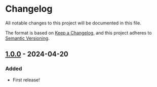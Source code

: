 # Changelog

All notable changes to this project will be documented in this file.

The format is based on [Keep a Changelog](https://keepachangelog.com/en/1.1.0/),
and this project adheres to [Semantic Versioning](https://semver.org/spec/v2.0.0.html).

## [1.0.0] - 2024-04-20

### Added

- First release!

[1.0.0]: https://github.com/infrastructure-blocks/npm-publish-from-semver-increment-workflow/releases/tag/v1.0.0
